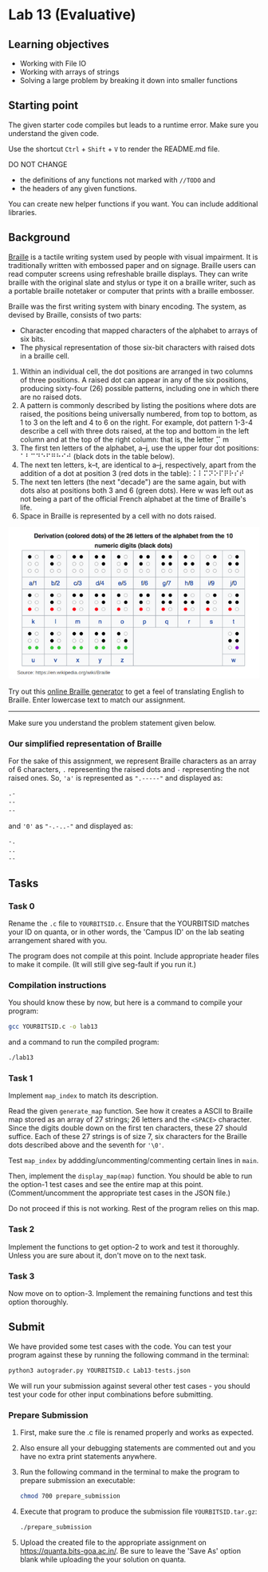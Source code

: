 # Lab 13 (Evaluative)

## Learning objectives

* Working with File IO
* Working with arrays of strings
* Solving a large problem by breaking it down into smaller functions

## Starting point

The given starter code compiles but leads to a runtime error. Make sure you understand the given code.

Use the shortcut `Ctrl` + `Shift` + `V` to render the README.md file.

DO NOT CHANGE

* the definitions of any functions not marked with `//TODO` and
* the headers of any given functions.

You can create new helper functions if you want. You can include additional libraries.

## Background

[Braille](https://en.wikipedia.org/wiki/Braille) is a tactile writing system used by people with visual impairment. It is traditionally written with embossed paper and on signage. Braille users can read computer screens using refreshable braille displays. They can write braille with the original slate and stylus or type it on a braille writer, such as a portable braille notetaker or computer that prints with a braille embosser.

Braille was the first writing system with binary encoding. The system, as devised by Braille, consists of two parts:

* Character encoding that mapped characters of the alphabet to arrays of six bits.
* The physical representation of those six-bit characters with raised dots in a braille cell.

1. Within an individual cell, the dot positions are arranged in two columns of three positions. A raised dot can appear in any of the six positions, producing sixty-four (26) possible patterns, including one in which there are no raised dots.
2. A pattern is commonly described by listing the positions where dots are raised, the positions being universally numbered, from top to bottom, as 1 to 3 on the left and 4 to 6 on the right. For example, dot pattern 1-3-4 describe a cell with three dots raised, at the top and bottom in the left column and at the top of the right column: that is, the letter ⡉ m
3. The first ten letters of the alphabet, a–j, use the upper four dot positions: ⠁⠃⠉⠙⠑⠋⠛⠓⠊⠚ (black dots in the table below).
4. The next ten letters, k–t, are identical to a–j, respectively, apart from the addition of a dot at position 3 (red dots in the table): ⠅⠇⠍⠝⠕⠏⠟⠗⠎⠞
5. The next ten letters (the next "decade") are the same again, but with dots also at positions both 3 and 6 (green dots). Here w was left out as not being a part of the official French alphabet at the time of Braille's life.
6. Space in Braille is represented by a cell with no dots raised.

![Braille Character Map](braille.png)

Try out this [online Braille generator](http://www.byronknoll.com/braille.html) to get a feel of translating English to Braille. Enter lowercase text to match our assignment.

---

Make sure you understand the problem statement given below.

### Our simplified representation of Braille

For the sake of this assignment, we represent Braille characters as an array of 6 characters, `.` representing the raised dots and `-` representing the not raised ones. So, `'a'` is represented as `".-----"` and displayed as:

```txt
.-
--
--
```

and `'0'` as `"-.-..-"` and displayed as:

```txt
-.
..
--
```

## Tasks

### Task 0

Rename the `.c` file to `YOURBITSID.c`.
Ensure that the YOURBITSID matches your ID on quanta, or in other words, the 'Campus ID' on the lab seating arrangement shared with you.

The program does not compile at this point.
Include appropriate header files to make it compile. (It will still give seg-fault if you run it.)

### Compilation instructions

You should know these by now, but here is a command to compile your program:

```sh
gcc YOURBITSID.c -o lab13
```

and a command to run the compiled program:

```sh
./lab13
```

### Task 1

Implement `map_index` to match its description.

Read the given `generate_map` function. See how it creates a ASCII to Braille map stored as an array of 27 strings; 26 letters and the `<SPACE>` character. Since the digits double down on the first ten characters, these 27 should suffice.
Each of these 27 strings is of size 7, six characters for the Braille dots described above and the seventh for `'\0'`.

Test `map_index` by addding/uncommenting/commenting certain lines in `main`.

Then, implement the `display_map(map)` function. You should be able to run the option-1 test cases and see the entire map at this point. (Comment/uncomment the appropriate test cases in the JSON file.)

Do not proceed if this is not working. Rest of the program relies on this map.

### Task 2

Implement the functions to get option-2 to work and test it thoroughly.
Unless you are sure about it, don't move on to the next task.

### Task 3

Now move on to option-3.
Implement the remaining functions and test this option thoroughly.

## Submit

We have provided some test cases with the code.
You can test your program against these by running the following command in the terminal:

```python
python3 autograder.py YOURBITSID.c Lab13-tests.json
```

We will run your submission against several other test cases - you should test your code for other input combinations before submitting.

### Prepare Submission

1. First, make sure the .c file is renamed properly and works as expected.
2. Also ensure all your debugging statements are commented out and you have no extra print statements anywhere.
3. Run the following command in the terminal to make the program to prepare submission an executable:

   ```sh
   chmod 700 prepare_submission
   ```

4. Execute that program to produce the submission file `YOURBITSID.tar.gz`:

   ```sh
   ./prepare_submission
   ```

5. Upload the created file to the appropriate assignment on <https://quanta.bits-goa.ac.in/>.
   Be sure to leave the 'Save As' option blank while uploading the your solution on quanta.
